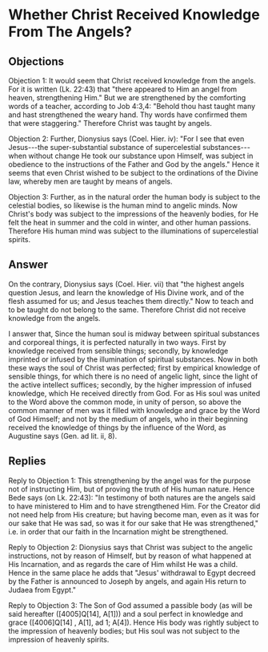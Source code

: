 # Whether Christ Received Knowledge From The Angels?

## Objections

Objection 1: It would seem that Christ received knowledge from the angels. For it is written (Lk. 22:43) that "there appeared to Him an angel from heaven, strengthening Him." But we are strengthened by the comforting words of a teacher, according to Job 4:3,4: "Behold thou hast taught many and hast strengthened the weary hand. Thy words have confirmed them that were staggering." Therefore Christ was taught by angels.

Objection 2: Further, Dionysius says (Coel. Hier. iv): "For I see that even Jesus---the super-substantial substance of supercelestial substances---when without change He took our substance upon Himself, was subject in obedience to the instructions of the Father and God by the angels." Hence it seems that even Christ wished to be subject to the ordinations of the Divine law, whereby men are taught by means of angels.

Objection 3: Further, as in the natural order the human body is subject to the celestial bodies, so likewise is the human mind to angelic minds. Now Christ's body was subject to the impressions of the heavenly bodies, for He felt the heat in summer and the cold in winter, and other human passions. Therefore His human mind was subject to the illuminations of supercelestial spirits.

## Answer

On the contrary, Dionysius says (Coel. Hier. vii) that "the highest angels question Jesus, and learn the knowledge of His Divine work, and of the flesh assumed for us; and Jesus teaches them directly." Now to teach and to be taught do not belong to the same. Therefore Christ did not receive knowledge from the angels.

I answer that, Since the human soul is midway between spiritual substances and corporeal things, it is perfected naturally in two ways. First by knowledge received from sensible things; secondly, by knowledge imprinted or infused by the illumination of spiritual substances. Now in both these ways the soul of Christ was perfected; first by empirical knowledge of sensible things, for which there is no need of angelic light, since the light of the active intellect suffices; secondly, by the higher impression of infused knowledge, which He received directly from God. For as His soul was united to the Word above the common mode, in unity of person, so above the common manner of men was it filled with knowledge and grace by the Word of God Himself; and not by the medium of angels, who in their beginning received the knowledge of things by the influence of the Word, as Augustine says (Gen. ad lit. ii, 8).

## Replies

Reply to Objection 1: This strengthening by the angel was for the purpose not of instructing Him, but of proving the truth of His human nature. Hence Bede says (on Lk. 22:43): "In testimony of both natures are the angels said to have ministered to Him and to have strengthened Him. For the Creator did not need help from His creature; but having become man, even as it was for our sake that He was sad, so was it for our sake that He was strengthened," i.e. in order that our faith in the Incarnation might be strengthened.

Reply to Objection 2: Dionysius says that Christ was subject to the angelic instructions, not by reason of Himself, but by reason of what happened at His Incarnation, and as regards the care of Him whilst He was a child. Hence in the same place he adds that "Jesus' withdrawal to Egypt decreed by the Father is announced to Joseph by angels, and again His return to Judaea from Egypt."

Reply to Objection 3: The Son of God assumed a passible body (as will be said hereafter ([4005]Q[14], A[1])) and a soul perfect in knowledge and grace ([4006]Q[14] , A[1], ad 1; A[4]). Hence His body was rightly subject to the impression of heavenly bodies; but His soul was not subject to the impression of heavenly spirits.